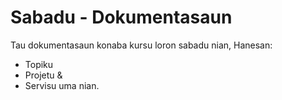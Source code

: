 # Sabadu - Dokumentasaun
Tau dokumentasaun konaba kursu loron sabadu nian, Hanesan:
- Topiku
- Projetu & 
- Servisu uma nian.
